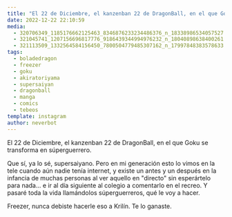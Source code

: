 ```yaml
---
title: "El 22 de Diciembre, el kanzenban 22 de DragonBall, en el que Goku se transforma en súperguerrero"
date: 2022-12-22 22:10:59
media: 
  - 320706349_1185176662125463_8346876233234486376_n_18338986534057527.jpg
  - 321045741_1207156696817776_9186439344994976232_n_18040898638400261.jpg
  - 321113509_1332564584156450_7800504779485307162_n_17997848383578633.jpg
tags: 
  - boladedragon
  - freezer
  - goku
  - akiratoriyama
  - supersaiyan
  - dragonball
  - manga
  - comics
  - tebeos
template: instagram
author: neverbot
---
```


El 22 de Diciembre, el kanzenban 22 de DragonBall, en el que Goku se transforma en súperguerrero.

Que sí, ya lo sé, supersaiyano. Pero en mi generación esto lo vimos en la tele cuando aún nadie tenía internet, y existe un antes y un después en la infancia de muchas personas al ver aquello en "directo" sin esperártelo para nada... e ir al día siguiente al colegio a comentarlo en el recreo. Y pasaré toda la vida llamándolos súperguerreros, qué le voy a hacer.

Freezer, nunca debiste hacerle eso a Krilín. Te lo ganaste.


